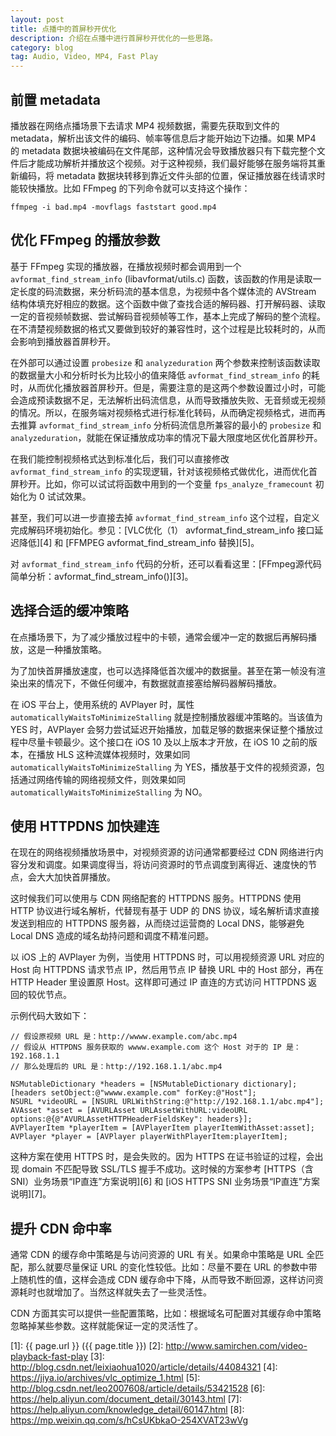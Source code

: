 ```yaml
---
layout: post
title: 点播中的首屏秒开优化
description: 介绍在点播中进行首屏秒开优化的一些思路。
category: blog
tag: Audio, Video, MP4, Fast Play
---
```



## 前置 metadata

播放器在网络点播场景下去请求 MP4 视频数据，需要先获取到文件的 metadata，解析出该文件的编码、帧率等信息后才能开始边下边播。如果 MP4 的 metadata 数据块被编码在文件尾部，这种情况会导致播放器只有下载完整个文件后才能成功解析并播放这个视频。对于这种视频，我们最好能够在服务端将其重新编码，将 metadata 数据块转移到靠近文件头部的位置，保证播放器在线请求时能较快播放。比如 FFmpeg 的下列命令就可以支持这个操作：

```
ffmpeg -i bad.mp4 -movflags faststart good.mp4
```



## 优化 FFmpeg 的播放参数

基于 FFmpeg 实现的播放器，在播放视频时都会调用到一个 `avformat_find_stream_info` (libavformat/utils.c) 函数，该函数的作用是读取一定长度的码流数据，来分析码流的基本信息，为视频中各个媒体流的 AVStream 结构体填充好相应的数据。这个函数中做了查找合适的解码器、打开解码器、读取一定的音视频帧数据、尝试解码音视频帧等工作，基本上完成了解码的整个流程。在不清楚视频数据的格式又要做到较好的兼容性时，这个过程是比较耗时的，从而会影响到播放器首屏秒开。

在外部可以通过设置 `probesize` 和 `analyzeduration` 两个参数来控制该函数读取的数据量大小和分析时长为比较小的值来降低 `avformat_find_stream_info` 的耗时，从而优化播放器首屏秒开。但是，需要注意的是这两个参数设置过小时，可能会造成预读数据不足，无法解析出码流信息，从而导致播放失败、无音频或无视频的情况。所以，在服务端对视频格式进行标准化转码，从而确定视频格式，进而再去推算 `avformat_find_stream_info` 分析码流信息所兼容的最小的 `probesize` 和 `analyzeduration`，就能在保证播放成功率的情况下最大限度地区优化首屏秒开。

在我们能控制视频格式达到标准化后，我们可以直接修改 `avformat_find_stream_info` 的实现逻辑，针对该视频格式做优化，进而优化首屏秒开。比如，你可以试试将函数中用到的一个变量 `fps_analyze_framecount` 初始化为 0 试试效果。

甚至，我们可以进一步直接去掉 `avformat_find_stream_info` 这个过程，自定义完成解码环境初始化。参见：[VLC优化（1） avformat_find_stream_info 接口延迟降低][4] 和 [FFMPEG avformat_find_stream_info 替换][5]。


对 `avformat_find_stream_info` 代码的分析，还可以看看这里：[FFmpeg源代码简单分析：avformat_find_stream_info()][3]。




## 选择合适的缓冲策略

在点播场景下，为了减少播放过程中的卡顿，通常会缓冲一定的数据后再解码播放，这是一种播放策略。

为了加快首屏播放速度，也可以选择降低首次缓冲的数据量。甚至在第一帧没有渲染出来的情况下，不做任何缓冲，有数据就直接塞给解码器解码播放。

在 iOS 平台上，使用系统的 AVPlayer 时，属性 `automaticallyWaitsToMinimizeStalling` 就是控制播放器缓冲策略的。当该值为 YES 时，AVPlayer 会努力尝试延迟开始播放，加载足够的数据来保证整个播放过程中尽量卡顿最少。这个接口在 iOS 10 及以上版本才开放，在 iOS 10 之前的版本，在播放 HLS 这种流媒体视频时，效果如同 `automaticallyWaitsToMinimizeStalling` 为 YES，播放基于文件的视频资源，包括通过网络传输的网络视频文件，则效果如同 `automaticallyWaitsToMinimizeStalling` 为 NO。




## 使用 HTTPDNS 加快建连

在现在的网络视频播放场景中，对视频资源的访问通常都要经过 CDN 网络进行内容分发和调度。如果调度得当，将访问资源时的节点调度到离得近、速度快的节点，会大大加快首屏播放。

这时候我们可以使用与 CDN 网络配套的 HTTPDNS 服务。HTTPDNS 使用 HTTP 协议进行域名解析，代替现有基于 UDP 的 DNS 协议，域名解析请求直接发送到相应的 HTTPDNS 服务器，从而绕过运营商的 Local DNS，能够避免 Local DNS 造成的域名劫持问题和调度不精准问题。

以 iOS 上的 AVPlayer 为例，当使用 HTTPDNS 时，可以用视频资源 URL 对应的 Host 向 HTTPDNS 请求节点 IP，然后用节点 IP 替换 URL 中的 Host 部分，再在 HTTP Header 里设置原 Host。这样即可通过 IP 直连的方式访问 HTTPDNS 返回的较优节点。

示例代码大致如下：


```
// 假设原视频 URL 是：http://wwww.example.com/abc.mp4
// 假设从 HTTPDNS 服务获取的 wwww.example.com 这个 Host 对于的 IP 是：192.168.1.1
// 那么处理后的 URL 是：http://192.168.1.1/abc.mp4

NSMutableDictionary *headers = [NSMutableDictionary dictionary];
[headers setObject:@"wwww.example.com" forKey:@"Host"];
NSURL *videoURL = [NSURL URLWithString:@"http://192.168.1.1/abc.mp4"];
AVAsset *asset = [AVURLAsset URLAssetWithURL:videoURL options:@{@"AVURLAssetHTTPHeaderFieldsKey": headers}];
AVPlayerItem *playerItem = [AVPlayerItem playerItemWithAsset:asset];
AVPlayer *player = [AVPlayer playerWithPlayerItem:playerItem];
```

这种方案在使用 HTTPS 时，是会失败的。因为 HTTPS 在证书验证的过程，会出现 domain 不匹配导致 SSL/TLS 握手不成功。这时候的方案参考 [HTTPS（含SNI）业务场景“IP直连”方案说明][6] 和 [iOS HTTPS SNI 业务场景“IP直连”方案说明][7]。


## 提升 CDN 命中率

通常 CDN 的缓存命中策略是与访问资源的 URL 有关。如果命中策略是 URL 全匹配，那么就要尽量保证 URL 的变化性较低。比如：尽量不要在 URL 的参数中带上随机性的值，这样会造成 CDN 缓存命中下降，从而导致不断回源，这样访问资源耗时也就增加了。当然这样就失去了一些灵活性。

CDN 方面其实可以提供一些配置策略，比如：根据域名可配置对其缓存命中策略忽略掉某些参数。这样就能保证一定的灵活性了。





[SamirChen]: http://www.samirchen.com "SamirChen"
[1]: {{ page.url }} ({{ page.title }})
[2]: http://www.samirchen.com/video-playback-fast-play
[3]: http://blog.csdn.net/leixiaohua1020/article/details/44084321
[4]: https://jiya.io/archives/vlc_optimize_1.html
[5]: http://blog.csdn.net/leo2007608/article/details/53421528
[6]: https://help.aliyun.com/document_detail/30143.html
[7]: https://help.aliyun.com/knowledge_detail/60147.html
[8]: https://mp.weixin.qq.com/s/hCsUKbkaO-254XVAT23wVg
